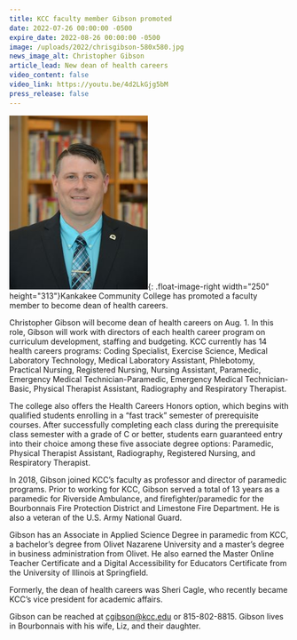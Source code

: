 ```yaml
---
title: KCC faculty member Gibson promoted
date: 2022-07-26 00:00:00 -0500
expire_date: 2022-08-26 00:00:00 -0500
image: /uploads/2022/chrisgibson-580x580.jpg
news_image_alt: Christopher Gibson
article_lead: New dean of health careers
video_content: false
video_link: https://youtu.be/4d2LkGjg5bM
press_release: false
---
```

![Christopher Gibson](/uploads/2022/chrisgibson-250x313.jpg "Christopher Gibson"){: .float-image-right width="250" height="313"}Kankakee Community College has promoted a faculty member to become dean of health careers.

Christopher Gibson will become dean of health careers on Aug. 1. In this role, Gibson will work with directors of each health career program on curriculum development, staffing and budgeting. KCC currently has 14 health careers programs: Coding Specialist, Exercise Science, Medical Laboratory Technology, Medical Laboratory Assistant, Phlebotomy, Practical Nursing, Registered Nursing, Nursing Assistant, Paramedic, Emergency Medical Technician-Paramedic, Emergency Medical Technician-Basic, Physical Therapist Assistant, Radiography and Respiratory Therapist.

The college also offers the Health Careers Honors option, which begins with qualified students enrolling in a “fast track” semester of prerequisite courses. After successfully completing each class during the prerequisite class semester with a grade of C or better, students earn guaranteed entry into their choice among these five associate degree options: Paramedic, Physical Therapist Assistant, Radiography, Registered Nursing, and Respiratory Therapist.

In 2018, Gibson joined KCC’s faculty as professor and director of paramedic programs. Prior to working for KCC, Gibson served a total of 13 years as a paramedic for Riverside Ambulance, and firefighter/paramedic for the Bourbonnais Fire Protection District and Limestone Fire Department. He is also a veteran of the U.S. Army National Guard.

Gibson has an Associate in Applied Science Degree in paramedic from KCC, a bachelor’s degree from Olivet Nazarene University and a master’s degree in business administration from Olivet. He also earned the Master Online Teacher Certificate and a Digital Accessibility for Educators Certificate from the University of Illinois at Springfield.

Formerly, the dean of health careers was Sheri Cagle, who recently became KCC’s vice president for academic affairs.

Gibson can be reached at [cgibson@kcc.edu](mailto:cgibson@kcc.edu) or 815-802-8815. Gibson lives in Bourbonnais with his wife, Liz, and their daughter.
